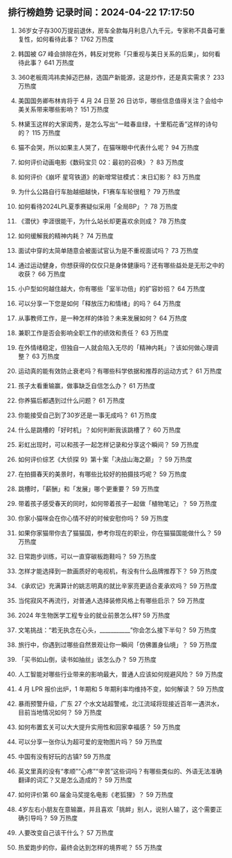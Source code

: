 
## 排行榜趋势 记录时间：2024-04-22 17:17:50
  
  1. 36岁女子存300万提前退休，房车全款每月利息八九千元，专家称不具备可重复性，如何看待此事？ 1762 万热度
    
  2. 韩国被 G7 峰会排除在外，韩反对党称「只重视与美日关系的后果」，如何看待此事？ 641 万热度
    
  3. 360老板周鸿祎卖掉迈巴赫，选国产新能源，这是炒作，还是真实需求？ 233 万热度
    
  4. 美国国务卿布林肯将于 4 月 24 日至 26 日访华，哪些信息值得关注？会给中美关系带来哪些影响？ 151 万热度
    
  5. 林黛玉这样的大家闺秀，是怎么写出“一畦春韭绿，十里稻花香”这样的诗句的？ 115 万热度
    
  6. 猫不会哭，所以如果主人哭了，在猫咪眼中代表什么呢？ 94 万热度
    
  7. 如何评价动画电影《数码宝贝 02：最初的召唤》？ 83 万热度
    
  8. 如何评价《崩坏 星穹铁道》的新增常驻模式：末日幻影？ 83 万热度
    
  9. 为什么公路自行车胎越细越快，F1赛车车轮很粗？ 79 万热度
    
  10. 如何看待2024LPL夏季赛疑似采用「全局BP」？ 78 万热度
    
  11. 《潜伏》李涯很能干，为什么站长却更喜欢余则成？ 78 万热度
    
  12. 如何缓解我的精神内耗？ 74 万热度
    
  13. 面试中穿的太简单随意会被面试官认为是不重视面试吗？ 73 万热度
    
  14. 通过运动健身，你想获得的仅仅只是身体健康吗？还有哪些益处是无形之中的收获？ 66 万热度
    
  15. 小户型如何越住越大，你有哪些「室半功倍」的扩容妙招？ 64 万热度
    
  16. 可以分享一下您是如何「释放压力和情绪」的吗？ 64 万热度
    
  17. 从事教师工作，是一种怎样的体验？未来发展如何？ 64 万热度
    
  18. 兼职工作是否会影响全职工作的绩效和责任？ 63 万热度
    
  19. 在外情绪稳定，但独自一人就会陷入无尽的「精神内耗」？该如何做心理调整？ 63 万热度
    
  20. 运动真的能有效防止衰老吗？有哪些科学依据和推荐的运动方式？ 61 万热度
    
  21. 孩子太看重输赢，做事缺乏自信怎么办？ 61 万热度
    
  22. 你养猫后都遇到过什么问题？ 61 万热度
    
  23. 你能接受自己到了30岁还是一事无成吗？ 61 万热度
    
  24. 什么是跳槽的「好时机」？如何判断我该跳槽了？ 60 万热度
    
  25. 彩虹出现时，可以和孩子一起怎样记录和分享这个瞬间？ 59 万热度
    
  26. 如何评价综艺《大侦探 9》第十案「决战山海之巅」？ 59 万热度
    
  27. 在拍摄春天的美景时，有哪些比较好的拍摄技巧呢？ 59 万热度
    
  28. 跳槽时，「薪酬」和「发展」哪个更重要？ 59 万热度
    
  29. 带着孩子感受春天的同时，如何带着孩子一起做「植物笔记」？ 59 万热度
    
  30. 你家小猫咪会在你心情不好的时候安慰你吗？ 59 万热度
    
  31. 如果你家猫带你去了猫猫国，参考你现在的职业，你在猫猫国能做什么？ 59 万热度
    
  32. 日常跑步训练，可以一直穿碳板跑鞋吗？ 59 万热度
    
  33. 怎样才能选择到一款画质好的电视机，有没有什么品牌推荐下？ 59 万热度
    
  34. 《承欢记》充满算计的姚志明真的就比辛家亮更适合麦承欢吗？ 59 万热度
    
  35. 当侘寂风不再流行，对普通人选择装修风格上有哪些启示？ 59 万热度
    
  36. 2024 年生物医学工程专业的就业前景怎么样? 59 万热度
    
  37. 文笔挑战：“若无执念在心头，___________”你会怎么接下半句？ 59 万热度
    
  38. 旅行中，你遇到过哪些自然景观让你一瞬间「仿佛置身仙境」？ 59 万热度
    
  39. 「买书如山倒，读书如抽丝」该怎么办？ 59 万热度
    
  40. 人工智能对哪些行业带来的影响最大，普通人应该如何规避风险？ 59 万热度
    
  41. 4 月 LPR 报价出炉，1 年期和 5 年期利率均维持不变，如何解读？ 59 万热度
    
  42. 暴雨预警升级，广东 27 个水文站超警戒，北江流域将现接近百年一遇洪水，目前当地情况如何？ 59 万热度
    
  43. 如何布置玄关可以大大提升实用性和回家幸福感？ 59 万热度
    
  44. 可以分享一张你认为超可爱的宠物图片吗？ 59 万热度
    
  45. 中国有没有好玩的古镇? 59 万热度
    
  46. 英文里真的没有“孝顺”“心疼”“辛苦”这些词吗？有哪些类似的、外语无法准确翻译的词汇？又是怎么造成的？ 59 万热度
    
  47. 如何评价第 60 届金马奖提名电影《老狐狸》？ 59 万热度
    
  48. 4岁左右小朋友在意输赢，并且喜欢「挑衅」别人，说别人输了，这个需要正确引导吗？ 59 万热度
    
  49. 人要改变自己该干什么？ 57 万热度
    
  50. 热爱跑步的你，最终会达到怎样的境界呢？ 55 万热度
    